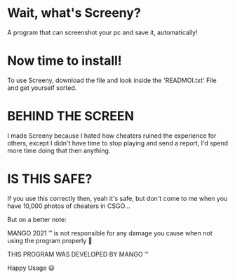 # Wait, what's Screeny?

A program that can screenshot your pc and save it, automatically!

# Now time to install!

To use Screeny, download the file and look inside the 'READMOI.txt' File and get yourself sorted.


# BEHIND THE SCREEN
I made Screeny because I hated how cheaters ruined the experience for others, except I didn't have time to stop playing and send a report, I'd spend more time doing that then anything.


# IS THIS SAFE?
If you use this correctly then, yeah it's safe, but don't come to me when you have 10,000 photos of cheaters in CSGO...

But on a better note:

MANGO 2021 ™ is not responsible for any damage you cause when not using the program properly 🥭

THIS PROGRAM WAS DEVELOPED BY MANGO ™

Happy Usage 😃
